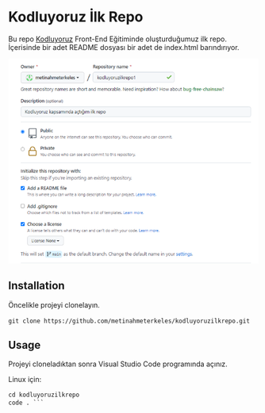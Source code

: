 # Kodluyoruz İlk Repo

Bu repo [Kodluyoruz](https://www.kodluyoruz.org/) Front-End Eğitiminde oluşturduğumuz ilk repo. İçerisinde bir adet README dosyası bir adet de index.html barındırıyor.

![Github Projem](https://raw.githubusercontent.com/metinahmeterkeles/kodluyoruzilkrepo/main/github.PNG)

## Installation

Öncelikle projeyi clonelayın.

`git clone https://github.com/metinahmeterkeles/kodluyoruzilkrepo.git`

## Usage

Projeyi cloneladıktan sonra Visual Studio Code programında açınız.

Linux için:

```
cd kodluyoruzilkrepo
code . ```


 


